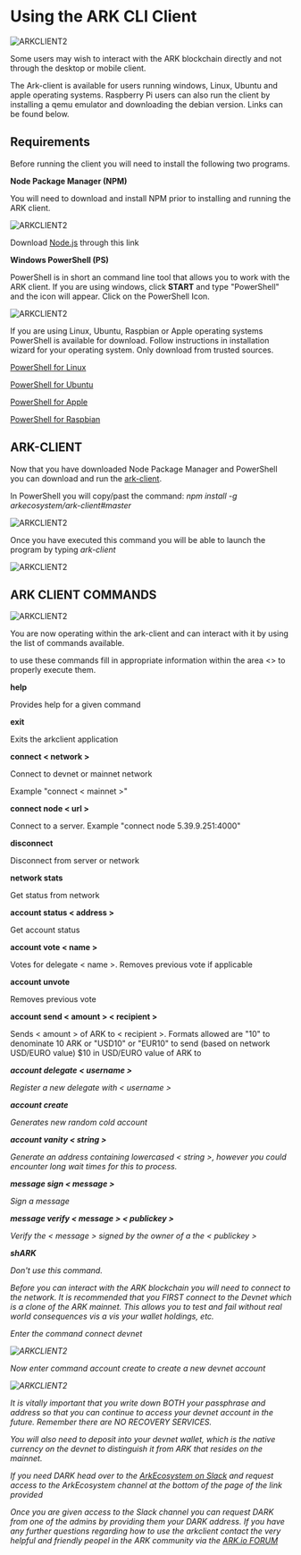 # Using the ARK CLI Client
![ARKCLIENT2](https://github.com/dustindreifuerst/docs/blob/27_ARKCLIENT/assets/img/ARK_CLI_HEADER.png)


Some users may wish to interact with the ARK blockchain directly and not through the desktop or mobile client.


The Ark-client is available for users running windows, Linux, Ubuntu and apple operating systems.  Raspberry Pi users can also run the client by installing a qemu emulator and downloading the debian version. Links can be found below.

## Requirements

Before running the client you will need to install the following two programs.

**Node Package Manager (NPM)**

You will need to download and install NPM prior to installing and running the ARK client. 

![ARKCLIENT2](https://github.com/dustindreifuerst/docs/blob/27_ARKCLIENT/assets/img/ARKCLIENT2.png)


Download [Node.js](http://www.nodjs.org) through this link


**Windows PowerShell (PS)**


PowerShell is in short an command line tool that allows you to work with the ARK client.  If you are using windows, click **START** and type "PowerShell" and the icon will appear.  Click on the PowerShell Icon.

![ARKCLIENT2](https://github.com/dustindreifuerst/docs/blob/27_ARKCLIENT/assets/img/ARKCLIENT1A.png)


If you are using Linux, Ubuntu, Raspbian or Apple operating systems PowerShell is available for download.  Follow instructions in installation wizard for your operating system.  Only download from trusted sources.

[PowerShell for Linux](https://docs.microsoft.com/en-us/powershell/scripting/setup/installing-powershell-core-on-linux?view=powershell-6)

[PowerShell for Ubuntu](https://gist.github.com/supermamon/853442a06d13de088c4a43153facecf9)

[PowerShell for Apple](https://docs.microsoft.com/en-us/powershell/azure/install-azurermps-maclinux?view=azurermps-6.0.0)

[PowerShell for Raspbian](https://blogs.technet.microsoft.com/stefan_stranger/2017/12/28/running-powershell-core-on-raspberry-pi-2/)


## ARK-CLIENT

Now that you have downloaded Node Package Manager and PowerShell you can download and run the [ark-client](http://www.github.com/).

In PowerShell you will copy/past the command: *npm install -g arkecosystem/ark-client#master*


![ARKCLIENT2](https://github.com/dustindreifuerst/docs/blob/27_ARKCLIENT/assets/img/ARKCLIENT4.png)


Once you have executed this command you will be able to launch the program by typing *ark-client*


![ARKCLIENT2](https://github.com/dustindreifuerst/docs/blob/27_ARKCLIENT/assets/img/ARKCLIENT3.png)





## ARK CLIENT COMMANDS

![ARKCLIENT2](https://github.com/dustindreifuerst/docs/blob/27_ARKCLIENT/assets/img/ARKCLIENT7A.png)




You are now operating within the ark-client and can interact with it by using the list of commands available.

to use these commands fill in appropriate information within the area <> to properly execute them.


**help**

Provides help for a given command

**exit**

Exits the arkclient application

**connect < network >**

Connect to devnet or mainnet network

Example "connect < mainnet >"

**connect node < url >**

Connect to a server. 
Example "connect node 5.39.9.251:4000"

**disconnect**

Disconnect from server or network

**network stats**

Get status from network

**account status < address >**

Get account status

**account vote < name >**

Votes for delegate < name >.  Removes previous vote if applicable

**account unvote**

Removes previous vote

**account send < amount > < recipient >**

Sends < amount > of ARK to < recipient >.  Formats allowed are "10" to denominate 10 ARK or "USD10" or "EUR10" to send (based on network USD/EURO value) $10 in USD/EURO value of ARK to <address>

**account delegate < username >**

Register a new delegate with < username > 

**account create**

Generates new random cold account

**account vanity < string >**

Generate an address containing lowercased < string >, however you could encounter long wait times for this to process.

**message sign < message >**

Sign a message

**message verify < message > < publickey >**

Verify the < message > signed by the owner of a the < publickey >

**shARK**

Don't use this command.


Before you can interact with the ARK blockchain you will need to connect to the network.  It is recommended that you FIRST connect to the Devnet which is a clone of the ARK mainnet.  This allows you to test and fail without real world consequences vis a vis your wallet holdings, etc.

Enter the command *connect devnet*

![ARKCLIENT2](https://github.com/dustindreifuerst/docs/blob/27_ARKCLIENT/assets/img/ARKCLIENT8.png)




Now enter command *account create* to create a new devnet account

![ARKCLIENT2](https://github.com/dustindreifuerst/docs/blob/27_ARKCLIENT/assets/img/ARKCLIENT5.png)

It is vitally important that you write down BOTH your passphrase and address so that you can continue to access your devnet account in the future. Remember there are NO RECOVERY SERVICES.

You will also need to deposit into your devnet wallet, which is the native currency on the devnet to distinguish it from ARK that resides on the mainnet.  

If you need DARK head over to the [ArkEcosystem on Slack](http://www.ark.io/contact) and request access to the ArkEcosystem channel at the bottom of the page of the link provided

Once you are given access to the Slack channel you can request DARK from one of the admins by providing them your DARK address.  If you have any further questions regarding how to use the arkclient contact the very helpful and friendly peopel in the ARK community via the 
[ARK.io FORUM](https://forum.ark.io/)
